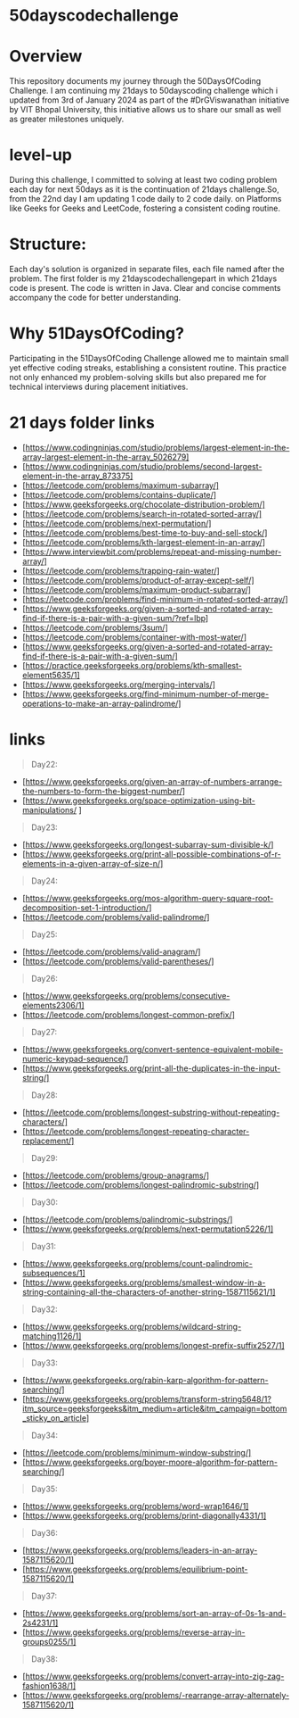 # 50dayscodechallenge
# Overview
This repository documents my journey through the 50DaysOfCoding Challenge. I am continuing my 21days to 50dayscoding challenge which i updated from 3rd of January 2024 as part of the #DrGViswanathan initiative by VIT Bhopal University, this initiative allows us to share our small as well as greater milestones uniquely.
# level-up
During this challenge, I committed to solving at least two coding problem each day for next 50days as it is the continuation of 21days challenge.So, from the 22nd day I am updating 1 code daily to 2 code daily. on Platforms like Geeks for Geeks and LeetCode, fostering a consistent coding routine. 
# Structure:
Each day's solution is organized in separate files, each file named after the problem.
The first folder is my 21dayscodechallengepart in which 21days code is present.
The code is written in Java.
Clear and concise comments accompany the code for better understanding.
# Why 51DaysOfCoding?
Participating in the 51DaysOfCoding Challenge allowed me to maintain small yet effective coding streaks, establishing a consistent routine. This practice not only enhanced my problem-solving skills but also prepared me for technical interviews during placement initiatives.

# 21 days folder links

* [https://www.codingninjas.com/studio/problems/largest-element-in-the-array-largest-element-in-the-array_5026279]
* [https://www.codingninjas.com/studio/problems/second-largest-element-in-the-array_873375]
* [https://leetcode.com/problems/maximum-subarray/]
* [https://leetcode.com/problems/contains-duplicate/]
* [https://www.geeksforgeeks.org/chocolate-distribution-problem/]
* [https://leetcode.com/problems/search-in-rotated-sorted-array/]
* [https://leetcode.com/problems/next-permutation/]
* [https://leetcode.com/problems/best-time-to-buy-and-sell-stock/]
* [https://leetcode.com/problems/kth-largest-element-in-an-array/]
* [https://www.interviewbit.com/problems/repeat-and-missing-number-array/]
* [https://leetcode.com/problems/trapping-rain-water/]
* [https://leetcode.com/problems/product-of-array-except-self/]
* [https://leetcode.com/problems/maximum-product-subarray/]
* [https://leetcode.com/problems/find-minimum-in-rotated-sorted-array/]
* [https://www.geeksforgeeks.org/given-a-sorted-and-rotated-array-find-if-there-is-a-pair-with-a-given-sum/?ref=lbp]
* [https://leetcode.com/problems/3sum/]
* [https://leetcode.com/problems/container-with-most-water/]
* [https://www.geeksforgeeks.org/given-a-sorted-and-rotated-array-find-if-there-is-a-pair-with-a-given-sum/]
* [https://practice.geeksforgeeks.org/problems/kth-smallest-element5635/1]
* [https://www.geeksforgeeks.org/merging-intervals/]
* [https://www.geeksforgeeks.org/find-minimum-number-of-merge-operations-to-make-an-array-palindrome/]

# links
> Day22: 
* [https://www.geeksforgeeks.org/given-an-array-of-numbers-arrange-the-numbers-to-form-the-biggest-number/]
* [https://www.geeksforgeeks.org/space-optimization-using-bit-manipulations/ ]
> Day23:
* [https://www.geeksforgeeks.org/longest-subarray-sum-divisible-k/]
* [https://www.geeksforgeeks.org/print-all-possible-combinations-of-r-elements-in-a-given-array-of-size-n/]
> Day24:
* [https://www.geeksforgeeks.org/mos-algorithm-query-square-root-decomposition-set-1-introduction/]
* [https://leetcode.com/problems/valid-palindrome/]
> Day25:
* [https://leetcode.com/problems/valid-anagram/]
* [https://leetcode.com/problems/valid-parentheses/]
> Day26:
* [https://www.geeksforgeeks.org/problems/consecutive-elements2306/1]
* [https://leetcode.com/problems/longest-common-prefix/]
> Day27:
* [https://www.geeksforgeeks.org/convert-sentence-equivalent-mobile-numeric-keypad-sequence/]
* [https://www.geeksforgeeks.org/print-all-the-duplicates-in-the-input-string/]
> Day28:
* [https://leetcode.com/problems/longest-substring-without-repeating-characters/]
* [https://leetcode.com/problems/longest-repeating-character-replacement/]
> Day29:
* [https://leetcode.com/problems/group-anagrams/]
* [https://leetcode.com/problems/longest-palindromic-substring/]
> Day30:
* [https://leetcode.com/problems/palindromic-substrings/]
* [https://www.geeksforgeeks.org/problems/next-permutation5226/1]
> Day31:
* [https://www.geeksforgeeks.org/problems/count-palindromic-subsequences/1]
* [https://www.geeksforgeeks.org/problems/smallest-window-in-a-string-containing-all-the-characters-of-another-string-1587115621/1]
> Day32:
* [https://www.geeksforgeeks.org/problems/wildcard-string-matching1126/1]
* [https://www.geeksforgeeks.org/problems/longest-prefix-suffix2527/1]
> Day33:
* [https://www.geeksforgeeks.org/rabin-karp-algorithm-for-pattern-searching/]
* [https://www.geeksforgeeks.org/problems/transform-string5648/1?itm_source=geeksforgeeks&itm_medium=article&itm_campaign=bottom_sticky_on_article]
> Day34:
* [https://leetcode.com/problems/minimum-window-substring/]
* [https://www.geeksforgeeks.org/boyer-moore-algorithm-for-pattern-searching/]
> Day35:
* [https://www.geeksforgeeks.org/problems/word-wrap1646/1]
* [https://www.geeksforgeeks.org/problems/print-diagonally4331/1]
> Day36:
* [https://www.geeksforgeeks.org/problems/leaders-in-an-array-1587115620/1]
* [https://www.geeksforgeeks.org/problems/equilibrium-point-1587115620/1]
> Day37:
* [https://www.geeksforgeeks.org/problems/sort-an-array-of-0s-1s-and-2s4231/1]
* [https://www.geeksforgeeks.org/problems/reverse-array-in-groups0255/1]
> Day38:
* [https://www.geeksforgeeks.org/problems/convert-array-into-zig-zag-fashion1638/1]
* [https://www.geeksforgeeks.org/problems/-rearrange-array-alternately-1587115620/1]
